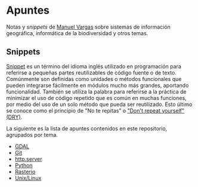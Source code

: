 # Apuntes
Notas y _snippets_ de [Manuel Vargas](https://github.com/mfvargas) sobre sistemas de información geográfica, informática de la biodiversidad y otros temas.

## Snippets
[Snippet](https://es.wikipedia.org/wiki/Snippet) es un término del idioma inglés utilizado en programación para referirse a pequeñas partes reutilizables de código fuente o de texto. Comúnmente son definidas como unidades o métodos funcionales que pueden integrarse fácilmente en módulos mucho más grandes, aportando funcionalidad. También se utiliza la palabra para referirse a la práctica de minimizar el uso de código repetido que es común en muchas funciones, por medio del uso de un solo método que pueda ser reutilizado. Esto último se conoce como el principio de "No te repitas" o ["Don't repeat yourself" (DRY)](https://en.wikipedia.org/wiki/Don%27t_repeat_yourself).

La siguiente es la lista de apuntes contenidos en este repositorio, agrupados por tema.

* [GDAL](https://github.com/mfvargas/snippets/blob/master/gdal/README.md)
* [Git](https://github.com/mfvargas/snippets/blob/master/git/README.md)
* [http.server](https://github.com/mfvargas/snippets/blob/master/http.server/README.md)
* [Python](https://github.com/mfvargas/snippets/blob/master/python/README.md)
* [Rasterio](https://github.com/mfvargas/snippets/blob/master/rasterio/README.md)
* [Unix/Linux](https://github.com/mfvargas/snippets/blob/master/unix-linux/README.md)
